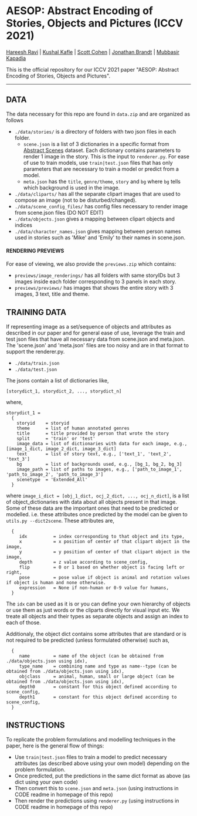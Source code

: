 # AESOP: Abstract Encoding of Stories, Objects and Pictures (ICCV 2021)
[Hareesh Ravi](https://hareesh-ravi.github.io/) | [Kushal Kafle](https://kushalkafle.com/) | [Scott Cohen](https://research.adobe.com/person/scott-cohen/) | [Jonathan Brandt](https://research.adobe.com/person/jonathan-brandt/) | [Mubbasir Kapadia](https://ivi.cs.rutgers.edu/) <br>

This is the official repository for our ICCV 2021 paper "AESOP: Abstract Encoding of Stories, Objects and Pictures". <br> 

---

## DATA

The data necessary for this repo are found in `data.zip` and are organized as follows
- `./data/stories/` is a directory of folders with two json files in each folder. 
    - `scene.json` is a list of 3 dictionaries in a specific format from [Abstract Scenes](https://github.com/GT-Vision-Lab/abstract_scenes_v002) dataset. Each dictionary contains parameters to render 1 image in the story. This is the input to `renderer.py`. For ease of use to train models, use `train|test.json` files that has only parameters that are necessary to train a model or predict from a model.
    - `meta.json` has the `title`, `genre/theme`, `story` and `bg` where `bg` tells which background is used in the image.
- `./data/cliparts/` has all the separate clipart images that are used to compose an image (not to be disturbed/changed).
- `./data/scene_config_files/` has config files necessary to render image from scene.json files (DO NOT EDIT)
- `./data/objects.json` gives a mapping between clipart objects and indices
- `./data/character_names.json` gives mapping between person names used in stories such as 'Mike' and 'Emily' to their names in scene.json.


#### RENDERING PREVIEWS

For ease of viewing, we also provide the `previews.zip` which contains:

- `previews/image_renderings/` has all folders with same storyIDs but 3 images inside each folder corresponding to 3 panels in each story.
- `previews/previews/` has images that shows the entire story with 3 images, 3 text, title and theme.


## TRAINING DATA

If representing image as a set/sequence of objects and attributes as described in our paper and for general ease of use, leverage the train and test json files that have all necessary data from scene.json and meta.json. The 'scene.json' and 'meta.json' files are too noisy and are in that format to support the renderer.py.
- `./data/train.json`
- `./data/test.json` 

The jsons contain a list of dictionaries like,

```
[storydict_1, storydict_2, ..., storydict_n]
```

where, 

```
storydict_1 = 
  {
    storyid    = storyid 
    theme      = list of human annotated genres
    title      = title provided by person that wrote the story
    split      = 'train' or 'test'
    image_data = list of dictionaries with data for each image, e.g., [image_1_dict, image_2_dict, image_3_dict]
    text       = list of story text, e.g., ['text_1', 'text_2', 'text_3']
    bg         = list of backgrounds used, e.g., [bg_1, bg_2, bg_3]
    image_path = list of paths to images, e.g., ['path_to_image_1', 'path_to_image_2', 'path_to_image_3']
    scenetype  = 'Extended_All'
  }
```

where `image_i_dict = [obj_1_dict, ocj_2_dict, ..., ocj_n_dict]`, is a list of object_dictionaries with data about all objects present in that image. Some of these data are the important ones that need to be predicted or modelled. i.e. these attributes once predicted by the model can be given to `utils.py --dict2scene`. These attributes are, 
```
  {
     idx          = index corresponding to that object and its type,
     x            = x position of center of that clipart object in the image,
     y            = y position of center of that clipart object in the image,
     depth        = z value according to scene_config,
     flip         = 0 or 1 based on whether object is facing left or right,
     pose         = pose value if object is animal and rotation values if object is human and none otherwise.
     expression   = None if non-human or 0-9 value for humans,
  }
```
The `idx` can be used as it is or you can define your own hierarchy of objects or use them as just words or the cliparts directly for visual input etc. We treate all objects and their types as separate objects and assign an index to each of those.

Additionaly, the object dict contains some attributes that are standard or is not required to be predicted (unless formulated otherwise) such as,

```
  {
     name         = name of the object (can be obtained from ./data/objects.json using idx),
     type_name    = combining name and type as name--type (can be obtained from ./data/objects.json using idx),
     objclass     = animal, human, small or large object (can be obtained from ./data/objects.json using idx),
     depth0       = constant for this object defined according to scene_config,
     depth1       = constant for this object defined according to scene_config, 
  }
```

## INSTRUCTIONS

To replicate the problem formulations and modelling techniques in the paper, here is the general flow of things:

- Use `train|test.json` files to train a model to predict necessary attributes (as described above using your own model) depending on the problem formulation. 
- Once predicted, put the predictions in the same dict format as above (as dict using your own code)
- Then convert this to `scene.json` and `meta.json` (using instructions in CODE readme in homepage of this repo)
- Then render the predictions using `renderer.py` (using instructions in CODE readme in homepage of this repo)
